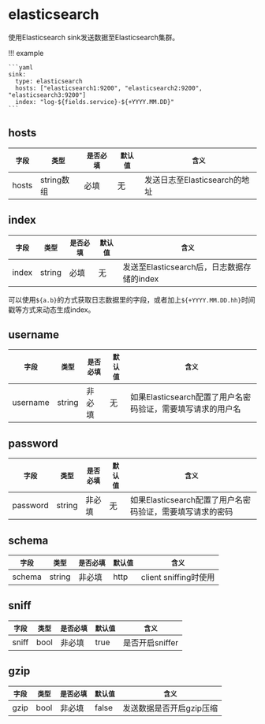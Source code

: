 # elasticsearch

使用Elasticsearch sink发送数据至Elasticsearch集群。

!!! example

    ```yaml
    sink:
      type: elasticsearch
      hosts: ["elasticsearch1:9200", "elasticsearch2:9200", "elasticsearch3:9200"]
      index: "log-${fields.service}-${+YYYY.MM.DD}"
    ```

## hosts

|    `字段`   |    `类型`    |  `是否必填`  |  `默认值`  |  `含义`  |
| ---------- | ----------- | ----------- | --------- | -------- |
| hosts | string数组  |    必填    |   无  | 发送日志至Elasticsearch的地址 |


## index

|    `字段`   |    `类型`    |  `是否必填`  |  `默认值`  |  `含义`  |
| ---------- | ----------- | ----------- | --------- | -------- |
| index | string  |    必填    |   无  | 发送至Elasticsearch后，日志数据存储的index |

可以使用`${a.b}`的方式获取日志数据里的字段，或者加上`${+YYYY.MM.DD.hh}`时间戳等方式来动态生成index。

## username

|    `字段`   |    `类型`    |  `是否必填`  |  `默认值`  |  `含义`  |
| ---------- | ----------- | ----------- | --------- | -------- |
| username | string  |    非必填    |   无  | 如果Elasticsearch配置了用户名密码验证，需要填写请求的用户名 |



## password

|    `字段`   |    `类型`    |  `是否必填`  |  `默认值`  |  `含义`  |
| ---------- | ----------- | ----------- | --------- | -------- |
| password | string  |    非必填    |   无  | 如果Elasticsearch配置了用户名密码验证，需要填写请求的密码 |

## schema

|    `字段`   |    `类型`    |  `是否必填`  |  `默认值`  |  `含义`  |
| ---------- | ----------- | ----------- | --------- | -------- |
| schema | string  |    非必填    |   http  | client sniffing时使用 |

## sniff

|    `字段`   |    `类型`    |  `是否必填`  |  `默认值`  |  `含义`  |
| ---------- | ----------- | ----------- | --------- | -------- |
| sniff | bool  |    非必填    |   true  | 是否开启sniffer |

## gzip

|    `字段`   |    `类型`    |  `是否必填`  |  `默认值`  |  `含义`  |
| ---------- | ----------- | ----------- | --------- | -------- |
| gzip | bool  |    非必填    |   false  | 发送数据是否开启gzip压缩 |



